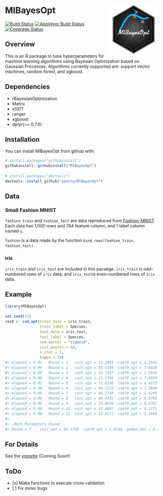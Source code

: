 
<!-- README.md is generated from README.Rmd. Please edit that file -->
MlBayesOpt <img src="logo.png" align="right" />
===============================================

[![Build Status](https://travis-ci.org/ymattu/MlBayesOpt.svg?branch=master)](https://travis-ci.org/ymattu/MlBayesOpt) [![AppVeyor Build Status](https://ci.appveyor.com/api/projects/status/github/ymattu/MlBayesOpt?branch=master&svg=true)](https://ci.appveyor.com/project/ymattu/MlBayesOpt) [![Coverage Status](https://img.shields.io/codecov/c/github/ymattu/MlBayesOpt/master.svg)](https://codecov.io/github/ymattu/MlBayesOpt?branch=master)

Overview
--------

This is an R package to tune hyperparameters for machine learning algorithms using Bayesian Optimization based on Gaussian Processes. Algorithms currently supported are: support vector machines, random forest, and xgboost.

Dependencies
------------

-   rBayesianOptimization
-   Matrix
-   e1071
-   ranger
-   xgboost
-   dplyr(&gt;= 0.7.0)

Installation
------------

You can install MlBayesOpt from github with:

``` r
# install.packages("githubinstall")
githubinstall::githubinstall("MlBayesOpt")

# install.packages("devtools")
devtools::install_github("ymattu/MlBayesOpt")
```

Data
----

### Small Fashion MNIST

`fashion_train` and `fashion_test` are data reproduced from [Fashion-MNIST](https://github.com/zalandoresearch/fashion-mnist). Each data has 1,000 rows and 784 feature column, and 1 label column named `y`.

`fashion` is a data made by the function `bind_rows(fashion_train, fashion_test)`.

### iris

`iris_train` and `iris_test` are included in this pacakge. `iris_train` is odd-numbered rows of `iris` data, and `iris_test`is even-numbered rows of `iris` data.

Example
-------

``` r
library(MlBayesOpt)

set.seed(71)
res0 <- svm_opt(train_data = iris_train,
                train_label = Species,
                test_data = iris_test,
                test_label = Species,
                svm_kernel = "sigmoid",
                init_points = 10,
                n_iter = 1,
                kappa = 10)
#> elapsed = 0.01   Round = 1   cost_opt = 33.2995  coef0_opt = 1.2641  gamma_opt = 6.1526  Value = 0.8000 
#> elapsed = 0.00   Round = 2   cost_opt = 55.5148  coef0_opt = 7.6410  gamma_opt = 2.8756  Value = 0.6667 
#> elapsed = 0.00   Round = 3   cost_opt = 32.7437  coef0_opt = 1.5038  gamma_opt = 7.0828  Value = 0.8000 
#> elapsed = 0.00   Round = 4   cost_opt = 21.1746  coef0_opt = 7.6924  gamma_opt = 2.1974  Value = 0.6667 
#> elapsed = 0.01   Round = 5   cost_opt = 31.6190  coef0_opt = 8.4372  gamma_opt = 1.9315  Value = 0.5867 
#> elapsed = 0.00   Round = 6   cost_opt = 94.7272  coef0_opt = 7.7898  gamma_opt = 4.6338  Value = 0.6667 
#> elapsed = 0.00   Round = 7   cost_opt = 66.1748  coef0_opt = 1.4249  gamma_opt = 4.1679  Value = 0.8133 
#> elapsed = 0.00   Round = 8   cost_opt = 88.9432  coef0_opt = 8.0788  gamma_opt = 3.3089  Value = 0.6667 
#> elapsed = 0.00   Round = 9   cost_opt = 33.8076  coef0_opt = 8.9781  gamma_opt = 2.9911  Value = 0.6400 
#> elapsed = 0.00   Round = 10  cost_opt = 43.4807  coef0_opt = 9.2771  gamma_opt = 8.8706  Value = 0.6933 
#> elapsed = 0.00   Round = 11  cost_opt = 13.0177  coef0_opt = 1.3844  gamma_opt = 8.6246  Value = 0.8133 
#> 
#>  Best Parameters Found: 
#> Round = 7    cost_opt = 66.1748  coef0_opt = 1.4249  gamma_opt = 4.1679  Value = 0.8133
```

For Details
-----------

See the [vignette](https://ymattu.github.io/MlBayesOpt/articles/MlBayesOpt.html) (Coming Soon!)

ToDo
----

-   \[x\] Make functions to execute cross validation
-   \[ \] Fix minor bugs
